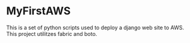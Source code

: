 MyFirstAWS
==========
This is a set of python scripts used to deploy a django web site to AWS. This project utilitzes fabric and boto.
